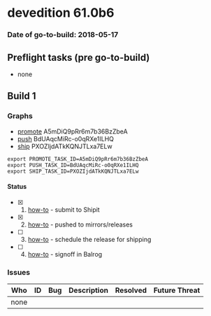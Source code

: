 # devedition 61.0b6

### Date of go-to-build: 2018-05-17

## Preflight tasks (pre go-to-build)
- none

## Build 1  

### Graphs
* [promote](https://tools.taskcluster.net/push-inspector/#/A5mDiQ9pRr6m7b36BzZbeA) A5mDiQ9pRr6m7b36BzZbeA
* [push](https://tools.taskcluster.net/push-inspector/#/BdUAqcMiRc-o0qRXe1ILHQ) BdUAqcMiRc-o0qRXe1ILHQ
* [ship](https://tools.taskcluster.net/push-inspector/#/PXOZIjdATkKQNJTLxa7ELw) PXOZIjdATkKQNJTLxa7ELw
```
export PROMOTE_TASK_ID=A5mDiQ9pRr6m7b36BzZbeA
export PUSH_TASK_ID=BdUAqcMiRc-o0qRXe1ILHQ
export SHIP_TASK_ID=PXOZIjdATkKQNJTLxa7ELw
```


#### Status
- [x] 1.  [how-to](https://wiki.mozilla.org/Release:Release_Automation_on_Mercurial:Starting_a_Release#Submit_to_Ship_It)  - submit to Shipit
- [x] 2.  [how-to](https://github.com/mozilla-releng/releasewarrior-2.0/blob/master/docs/release-promotion/desktop/howto.md#push-artifacts-to-releases-directory)  - pushed to mirrors/releases
- [ ] 3.  [how-to](https://github.com/mozilla-releng/releasewarrior-2.0/blob/master/docs/release-promotion/desktop/howto.md#ship-the-release)  - schedule the release for shipping
- [ ] 4.  [how-to](https://github.com/mozilla-releng/releasewarrior-2.0/blob/master/docs/release-promotion/desktop/howto.md#obtain-sign-offs-for-changes)  - signoff in Balrog

### Issues
| Who                 | ID               | Bug                                                                 | Description                | Resolved                | Future Threat                |
| ------------------- | ---------------- | ------------------------------------------------------------------- | -------------------------- | ----------------------- | ---------------------------- |
| none | | | | | |

